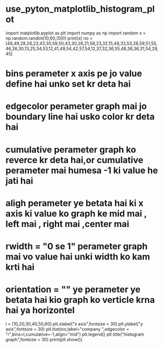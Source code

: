 # use_pyton_matplotlib_histogram_plot
import matplotlib.pyplot as plt
import numpy as np
import random
x = np.random.randint(10,60,(50))
print(x)
no = [48,49,28,26,23,43,30,59,50,43,30,28,21,58,23,32,15,48,33,53,28,59,51,55,
46,26,30,13,25,34,53,12,41,49,54,42,57,54,12,37,32,36,55,48,36,36,31,54,29,45]
# bins perameter x axis pe jo value define hai unko set kr deta hai 
# edgecolor perameter graph mai jo boundary line hai usko color kr deta hai
# cumulative perameter graph ko reverce kr deta hai,or cumulative perameter mai humesa -1 ki value he jati hai
# aligh perameter ye betata hai ki x axis ki value ko graph ke mid mai , left mai , right mai ,center mai
# rwidth = "0 se 1" perameter graph mai vo value hai unki width ko kam krti hai
# orientation  = "" ye perameter ye betata hai kio graph ko verticle krna hai ya horizontel 
l = [10,20,30,40,50,60]
plt.xlabel("x axis",fontsize = 30)
plt.ylabel("y axis",fontsize = 30)
plt.hist(no,label="company ",edgecolor = "r",bins=l,cumulative=-1,align="mid")
plt.legend()
plt.title("histogram graph",fontsize = 30)
print(plt.show())

